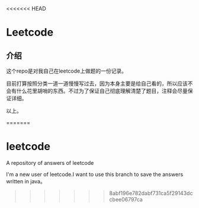 <<<<<<< HEAD
# Leetcode

## 介绍

这个repo是对我自己在leetcode上做题的一份记录。

目前打算按照分类一道一道慢慢写过去，因为本身主要是给自己看的，所以应该不会有什么花里胡哨的东西。不过为了保证自己彻底理解清楚了题目，注释会尽量保证详细。

以上。

=======
# leetcode
A repository of answers of leetcode

I'm a new user of leetcode.I want to use this branch to save the answers written in java。
>>>>>>> 8abf196e782dabf731ca5f29143dccbee06797ca
